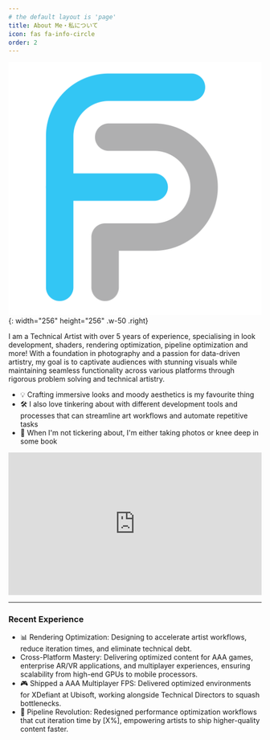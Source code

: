 ```yaml
---
# the default layout is 'page'
title: About Me・私について
icon: fas fa-info-circle
order: 2
---
```



![Desktop View](/assets/img/commons/logo.png){: width="256" height="256" .w-50 .right}

I am a Technical Artist with over 5 years of experience, specialising in look development, shaders, rendering optimization, pipeline optimization and more! With a foundation in photography and a passion for data-driven artistry, my goal is to captivate audiences with stunning visuals while maintaining seamless functionality across various platforms through rigorous problem solving and technical artistry.  

- 💡 Crafting immersive looks and moody aesthetics is my favourite thing 
- 🛠️ I also love tinkering about with different development tools and processes that can streamline art workflows and automate repetitive tasks
- 📸 When I'm not tickering about, I'm either taking photos or knee deep in some book

<div style="padding:56.25% 0 0 0;position:relative;"><iframe src="https://player.vimeo.com/video/1040766938?badge=0&amp;autopause=0&amp;player_id=0&amp;app_id=58479" frameborder="0" allow="autoplay; fullscreen; picture-in-picture; clipboard-write; encrypted-media" style="position:absolute;top:0;left:0;width:100%;height:100%;" title="Merwyn Lim - Real-Time Reel 2024"></iframe></div><script src="https://player.vimeo.com/api/player.js"></script>

---

### Recent Experience

- 📊 Rendering Optimization: Designing  to accelerate artist workflows, reduce iteration times, and eliminate technical debt.
- Cross-Platform Mastery: Delivering optimized content for AAA games, enterprise AR/VR applications, and multiplayer experiences, ensuring scalability from high-end GPUs to mobile processors.
- 🎮 Shipped a AAA Multiplayer FPS: Delivered optimized environments for XDefiant at Ubisoft, working alongside Technical Directors to squash bottlenecks.
- 🚀 Pipeline Revolution: Redesigned performance optimization workflows that cut iteration time by [X%], empowering artists to ship higher-quality content faster.

